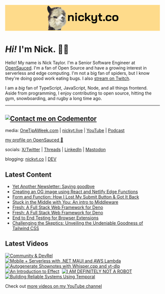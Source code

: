 <a href="https://www.nickyt.co" title="My website"><img src="github-banner.png" alt="An alpaca grinning with the words livecoding.ca beside them" /></a>

# <em>Hi!</em> I'm Nick. 👋🏻

Hello! My name is Nick Taylor. I'm a Senior Software Engineer at [OpenSauced](https://opensauced.pizza). I'm a fan of Open Source and have a growing interest in serverless and edge computing. I'm not a big fan of spiders, but I know they're doing good work eating bugs. I also [stream on Twitch](https://nickyt.live).

I am a <em>big</em> fan of TypeScript, JavaScript, Node, and all things frontend. Aside from programming, I enjoy contributing to open source, hitting the gym, snowboarding, and rugby a long time ago.

---
[![Contact me on Codementor](https://www.codementor.io/m-badges/nickytonline/im-a-cm-b.svg)](https://www.codementor.io/@nickytonline?refer=badge)
---

media: [OneTipAWeek.com](https://onetipaweek.com) | [nickyt.live](https://nickyt.live) | [YouTube](https://www.youtube.com/channel/UCBLlEq0co24VFJIMEHNcPOQ) | [Podcast](https://pod.iamdeveloper.com)

[my profile on OpenSauced 🍕](https://app.opensauced.pizza/user/nickytonline/card)

socials: [X/Twitter](https://twitter.com/nickytonline) | [Threads](https://www.threads.net/@nickytonline) | [LinkedIn](https://www.linkedin.com/in/nickytonline) | [Mastodon](https://toot.cafe/@nickytonline)

blogging: [nickyt.co](https://www.nickyt.co) | [DEV](https://dev.to/nickytonline)

## Latest Content

<!-- BLOG-POST-LIST:START -->
- [Yet Another Newsletter: Saying goodbye](https://www.nickyt.co/blog/yet-another-newsletter-saying-goodbye-d99/)
- [Creating an OG image using React and Netlify Edge Functions](https://www.nickyt.co/blog/creating-an-og-image-using-react-and-netlify-edge-functions-563a/)
- [Form and Function: How I Lost My Submit Button &amp; Got It Back](https://www.nickyt.co/blog/form-and-function-how-i-lost-my-submit-button-got-it-back-5b91/)
- [Stuck in the Middle with You: An intro to Middleware](https://www.nickyt.co/blog/stuck-in-the-middle-with-you-an-intro-to-middleware-1gjo/)
- [Fresh: A Full Stack Web Framework for Deno](https://www.nickyt.co/talks/fresh--a-full-stack-web-framework-for-deno-confoo-2024/)
- [Fresh: A Full Stack Web Framework for Deno](https://www.nickyt.co/talks/fresh--a-full-stack-web-framework-for-deno-global-summit-for-node-js--24/)
- [End to End Testing for Browser Extensions](https://www.nickyt.co/talks/end-to-end-testing-for-browser-extensions-confoo-2024/)
- [Challenging the Skeptics: Unveiling the Undeniable Goodness of Tailwind CSS](https://www.nickyt.co/blog/challenging-the-skeptics-unveiling-the-undeniable-goodness-of-tailwind-css-4doc/)
<!-- BLOG-POST-LIST:END -->

## Latest Videos

<!-- VIDEO-LIST:START --><div><a href="https://www.youtube.com/watch?v=7IY782SnCq8" title="Community & DevRel"><img src="https://i4.ytimg.com/vi/7IY782SnCq8/hqdefault.jpg" alt="Community & DevRel" width="360" height="270" /></a>&nbsp;&nbsp;<a href="https://www.youtube.com/watch?v=tyMY2pTlzvU" title="Mobile + Serverless with .NET MAUI and AWS Lambda"><img src="https://i1.ytimg.com/vi/tyMY2pTlzvU/hqdefault.jpg" alt="Mobile + Serverless with .NET MAUI and AWS Lambda" width="360" height="270" /></a>&nbsp;&nbsp;<a href="https://www.youtube.com/watch?v=uFtxNt5jdUM" title="Autogenerate Shownotes with Whisper.cpp and yt-dlp"><img src="https://i2.ytimg.com/vi/uFtxNt5jdUM/hqdefault.jpg" alt="Autogenerate Shownotes with Whisper.cpp and yt-dlp" width="360" height="270" /></a>&nbsp;&nbsp;<a href="https://www.youtube.com/watch?v=tDBSYKk9Hqs" title="An Introduction to Effect"><img src="https://i1.ytimg.com/vi/tDBSYKk9Hqs/hqdefault.jpg" alt="An Introduction to Effect" width="360" height="270" /></a>&nbsp;&nbsp;<a href="https://www.youtube.com/watch?v=jyWn8WlGEm4" title="I AM DEFINITELY NOT A ROBOT"><img src="https://i3.ytimg.com/vi/jyWn8WlGEm4/hqdefault.jpg" alt="I AM DEFINITELY NOT A ROBOT" width="360" height="270" /></a>&nbsp;&nbsp;<a href="https://www.youtube.com/watch?v=SCm7MaxJrD4" title="Building Reliable Systems Using Temporal"><img src="https://i4.ytimg.com/vi/SCm7MaxJrD4/hqdefault.jpg" alt="Building Reliable Systems Using Temporal" width="360" height="270" /></a>&nbsp;&nbsp;</div><!-- VIDEO-LIST:END -->

Check out [more videos on my YouTube channel](https://www.youtube.com/channel/UCBLlEq0co24VFJIMEHNcPOQ)
